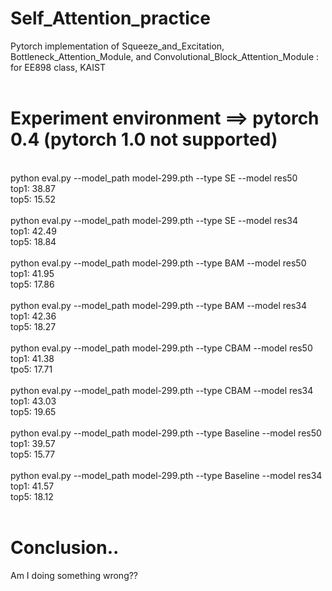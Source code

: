 # Self_Attention_practice
Pytorch implementation of Squeeze_and_Excitation, Bottleneck_Attention_Module, and Convolutional_Block_Attention_Module : for EE898 class, KAIST
</br></br>
# Experiment environment ==> pytorch 0.4 (pytorch 1.0 not supported)
</br>
python eval.py --model_path model-299.pth --type SE --model res50</br>
top1: 38.87</br>
top5: 15.52</br>
</br>
python eval.py --model_path model-299.pth --type SE --model res34</br>
top1: 42.49</br>
top5: 18.84</br>
</br>
python eval.py --model_path model-299.pth --type BAM --model res50</br>
top1:  41.95</br>
top5: 17.86</br>
</br>
python eval.py --model_path model-299.pth --type BAM --model res34</br>
top1: 42.36</br>
top5: 18.27</br>
</br>
python eval.py --model_path model-299.pth --type CBAM --model res50</br>
top1: 41.38</br>
tpo5: 17.71</br>
</br>
python eval.py --model_path model-299.pth --type CBAM --model res34</br>
top1: 43.03</br>
top5: 19.65</br>
</br>
python eval.py --model_path model-299.pth --type Baseline --model res50</br>
top1: 39.57</br>
top5: 15.77</br>
</br>
python eval.py --model_path model-299.pth --type Baseline --model res34</br>
top1: 41.57</br>
top5: 18.12</br>
</br>

# Conclusion..
Am I doing something wrong??
